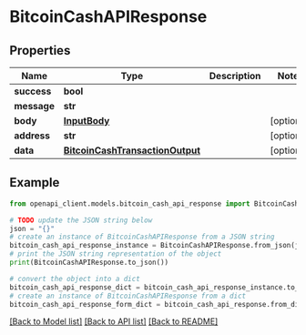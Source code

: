 # BitcoinCashAPIResponse


## Properties

Name | Type | Description | Notes
------------ | ------------- | ------------- | -------------
**success** | **bool** |  | 
**message** | **str** |  | 
**body** | [**InputBody**](InputBody.md) |  | [optional] 
**address** | **str** |  | [optional] 
**data** | [**BitcoinCashTransactionOutput**](BitcoinCashTransactionOutput.md) |  | [optional] 

## Example

```python
from openapi_client.models.bitcoin_cash_api_response import BitcoinCashAPIResponse

# TODO update the JSON string below
json = "{}"
# create an instance of BitcoinCashAPIResponse from a JSON string
bitcoin_cash_api_response_instance = BitcoinCashAPIResponse.from_json(json)
# print the JSON string representation of the object
print(BitcoinCashAPIResponse.to_json())

# convert the object into a dict
bitcoin_cash_api_response_dict = bitcoin_cash_api_response_instance.to_dict()
# create an instance of BitcoinCashAPIResponse from a dict
bitcoin_cash_api_response_form_dict = bitcoin_cash_api_response.from_dict(bitcoin_cash_api_response_dict)
```
[[Back to Model list]](../README.md#documentation-for-models) [[Back to API list]](../README.md#documentation-for-api-endpoints) [[Back to README]](../README.md)


